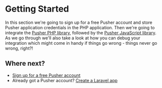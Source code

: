 # Getting Started

In this section we're going to sign up for a free Pusher account and store Pusher application credentials in the PHP application. Then we're going to integrate the [Pusher PHP library](https://github.com/pusher/pusher-http-php/), followed by the [Pusher JavaScript library](https://github.com/pusher/pusher-js). As we go through we'll also take a look at how you can debug your integration which might come in handy if things go wrong - things never go wrong, right?!

## Where next?

* [Sign up for a free Pusher account](./sign-up.md)
* Already got a Pusher account? [Create a Laravel app](./laravel-app.md)
